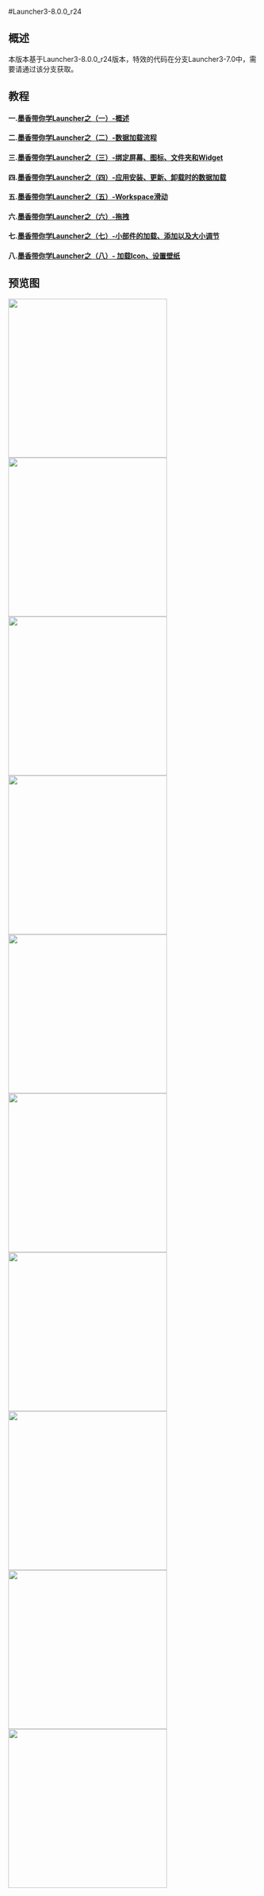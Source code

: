 #Launcher3-8.0.0_r24

## 概述
本版本基于Launcher3-8.0.0_r24版本，特效的代码在分支Launcher3-7.0中，需要请通过该分支获取。

## 教程
#### 一.[墨香带你学Launcher之（一）-概述](http://www.codemx.cn/2016/07/30/Launcher01/)

#### 二.[墨香带你学Launcher之（二）-数据加载流程](http://www.codemx.cn/2016/08/05/Launcher02/)

#### 三.[墨香带你学Launcher之（三）-绑定屏幕、图标、文件夹和Widget](http://www.codemx.cn/2016/08/14/Launcher03/)

#### 四.[墨香带你学Launcher之（四）-应用安装、更新、卸载时的数据加载](http://www.codemx.cn/2016/08/21/Launcher04/)

#### 五.[墨香带你学Launcher之（五）-Workspace滑动](http://www.codemx.cn/2016/10/16/Launcher05/)

#### 六.[墨香带你学Launcher之（六）-拖拽](http://www.codemx.cn/2016/11/21/Launcher06/)

#### 七.[墨香带你学Launcher之（七）-小部件的加载、添加以及大小调节](http://www.codemx.cn/2016/12/18/Launcher07/)

#### 八.[墨香带你学Launcher之（八）- 加载Icon、设置壁纸](http://www.codemx.cn/2017/05/19/Launcher08/)

## 预览图
<img width="320" src="/image/launcher01.jpg"/>    <img width="320" src="/image/launcher02.jpg"/>
<img width="320" src="/image/launcher03.jpg"/>    <img width="320" src="/image/launcher04.jpg"/>
<img width="320" src="/image/launcher05.jpg"/>    <img width="320" src="/image/launcher06.jpg"/>
<img width="320" src="/image/launcher07.jpg"/>    <img width="320" src="/image/launcher08.jpg"/>
<img width="320" src="/image/launcher09.jpg"/>    <img width="320" src="/image/launcher10.jpg"/>

